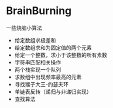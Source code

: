 # BrainBurning
一些烧脑小算法
* 给定数组求极差和
* 给定数组求和为固定值的两个元素
* 给定一个整数，求小于该整数的所有素数
* 字符串匹配相关操作
* 两个栈实现一个队列
* 求数组中出现频率最高的元素
* 寻找猴子大王-约瑟夫环
* 单链表反转（递归与非递归实现）
* 查找算法